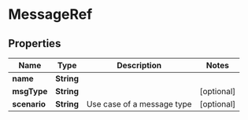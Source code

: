 
# MessageRef

## Properties
Name | Type | Description | Notes
------------ | ------------- | ------------- | -------------
**name** | **String** |  | 
**msgType** | **String** |  |  [optional]
**scenario** | **String** | Use case of a message type |  [optional]



